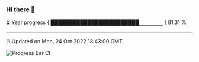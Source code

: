 ### Hi there 👋

⏳ Year progress { ████████████████████████▁▁▁▁▁▁ } 81.31 %

---

⏰ Updated on Mon, 24 Oct 2022 18:43:00 GMT

![Progress Bar CI](https://github.com/ZhaoGui/ZhaoGui/workflows/Progress%20Bar%20CI/badge.svg)
